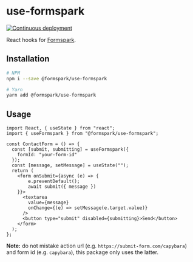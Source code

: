 # use-formspark

[![Continuous deployment](https://github.com/formspark/use-formspark/workflows/Continuous%20deployment/badge.svg)](https://github.com/formspark/use-formspark/actions?query=workflow%3A%22Continuous+deployment%22)

React hooks for [Formspark](https://formspark.io).

## Installation

```bash
# NPM
npm i --save @formspark/use-formspark

# Yarn 
yarn add @formspark/use-formspark
```

## Usage

```tsx
import React, { useState } from "react";
import { useFormspark } from "@formspark/use-formspark";

const ContactForm = () => {
  const [submit, submitting] = useFormspark({
    formId: "your-form-id"
  });
  const [message, setMessage] = useState("");
  return (
    <form onSubmit={async (e) => {
        e.preventDefault();
        await submit({ message })
    }}>
      <textarea
        value={message}
        onChange={(e) => setMessage(e.target.value)}
      />
      <button type="submit" disabled={submitting}>Send</button>
    </form>
  );
};
```

**Note:** do not mistake action url (e.g. `https://submit-form.com/capybara`) and form id (e.g. `capybara`), this package only uses the latter.
